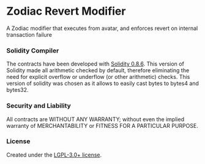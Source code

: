 # Zodiac Revert Modifier

A Zodiac modifier that executes from avatar, and enforces revert on internal transaction failure

### Solidity Compiler

The contracts have been developed with [Solidity 0.8.6](https://github.com/ethereum/solidity/releases/tag/v0.8.6). This version of Solidity made all arithmetic checked by default, therefore eliminating the need for explicit overflow or underflow (or other arithmetic) checks. This version of solidity was chosen as it allows to easily cast bytes to bytes4 and bytes32.

### Security and Liability

All contracts are WITHOUT ANY WARRANTY; without even the implied warranty of MERCHANTABILITY or FITNESS FOR A PARTICULAR PURPOSE.

### License

Created under the [LGPL-3.0+ license](LICENSE).
